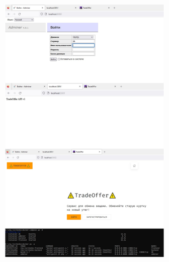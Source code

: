 ![adminer](https://github.com/KostyaTurchenko/js-devops/blob/main/docs/admin.jpg "adminer")
![backend](https://github.com/KostyaTurchenko/js-devops/blob/main/docs/back.jpg "backend")
![frontend](https://github.com/KostyaTurchenko/js-devops/blob/main/docs/front.jpg "frontend")
![docker-compose](https://github.com/KostyaTurchenko/js-devops/blob/main/docs/containers1.jpg "docker containers")
